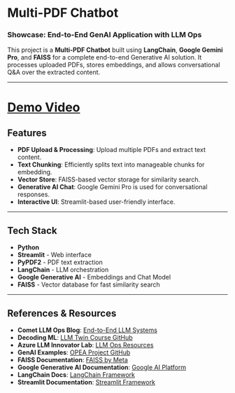 # Multi-PDF Chatbot

### Showcase: End-to-End GenAI Application with LLM Ops

This project is a **Multi-PDF Chatbot** built using **LangChain**, **Google Gemini Pro**, and **FAISS** for a complete end-to-end Generative AI solution. It processes uploaded PDFs, stores embeddings, and allows conversational Q&A over the extracted content.

---
# [Demo Video](https://drive.google.com/file/d/1Q0xs-upLQAdsMGToy_UEfCtHMQilxg0J/view?usp=sharing)
## Features

- **PDF Upload & Processing**: Upload multiple PDFs and extract text content.
- **Text Chunking**: Efficiently splits text into manageable chunks for embedding.
- **Vector Store**: FAISS-based vector storage for similarity search.
- **Generative AI Chat**: Google Gemini Pro is used for conversational responses.
- **Interactive UI**: Streamlit-based user-friendly interface.

---

## Tech Stack

- **Python**
- **Streamlit** - Web interface
- **PyPDF2** - PDF text extraction
- **LangChain** - LLM orchestration
- **Google Generative AI** - Embeddings and Chat Model
- **FAISS** - Vector database for fast similarity search

---
## References & Resources

- **Comet LLM Ops Blog**: [End-to-End LLM Systems](https://www.comet.com/site/blog/an-end-to-end-framework-for-production-ready-llm-systems-by-building-your-llm-twin/)
- **Decoding ML**: [LLM Twin Course GitHub](https://github.com/decodingml/llm-twin-course)
- **Azure LLM Innovator Lab**: [LLM Ops Resources](https://azure.github.io/slm-innovator-lab/3_llmops-aistudio/README.html)
- **GenAI Examples**: [OPEA Project GitHub](https://github.com/opea-project/GenAIExamples)
- **FAISS Documentation**: [FAISS by Meta](https://faiss.ai/)
- **Google Generative AI Documentation**: [Google AI Platform](https://ai.google.dev/)
- **LangChain Docs**: [LangChain Framework](https://python.langchain.com/)
- **Streamlit Documentation**: [Streamlit Framework](https://docs.streamlit.io/)

